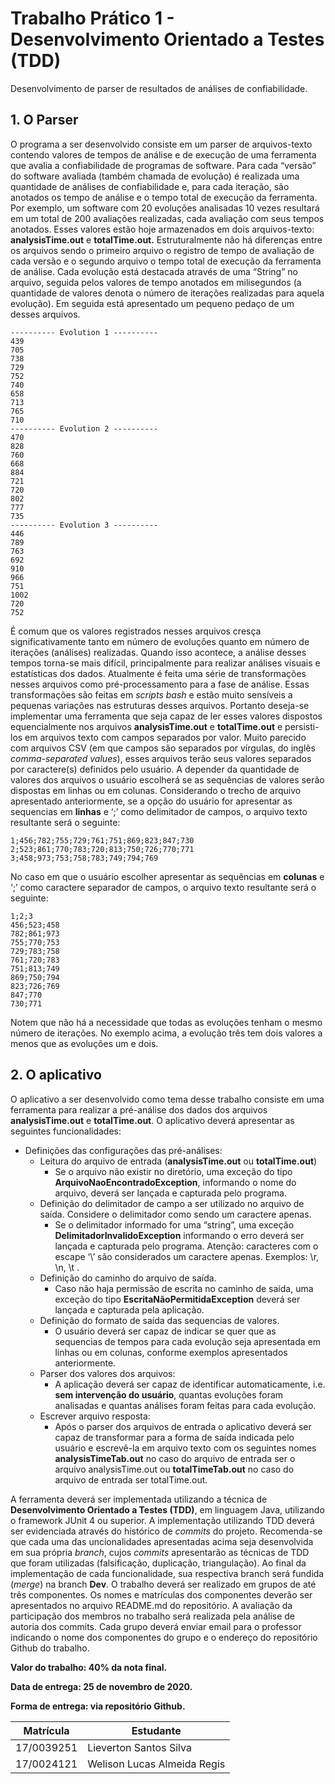 # Trabalho Prático 1 - Desenvolvimento Orientado a Testes (TDD)

Desenvolvimento de parser de resultados de análises de confiabilidade.

## 1. O Parser

O programa a ser desenvolvido consiste em um parser de arquivos-texto contendo valores de tempos de análise e de execução de uma ferramenta que avalia a confiabilidade de programas de software. Para cada “versão” do software avaliada (também chamada de evolução) é realizada uma quantidade de análises de confiabilidade e, para cada iteração, são anotados os tempo de análise e o tempo total de execução da ferramenta. Por exemplo, um software com 20 evoluções analisadas 10 vezes resultará em um total de 200 avaliações realizadas, cada avaliação com seus tempos anotados.
Esses valores estão hoje armazenados em dois arquivos-texto: __analysisTime.out__ e __totalTime.out.__ Estruturalmente não há diferenças entre os arquivos sendo o primeiro arquivo o registro de tempo de avaliação de cada versão e o segundo arquivo o tempo total de execução da ferramenta de análise. Cada evolução está destacada através de uma “String” no arquivo, seguida pelos valores de tempo anotados em milisegundos (a quantidade de valores denota o número de iterações realizadas para aquela evolução). Em seguida está apresentado um pequeno pedaço de um desses arquivos.

```text
---------- Evolution 1 ----------
439
705
738
729
752
740
658
713
765
710
---------- Evolution 2 ----------
470
828
760
668
884
721
720
802
777
735
---------- Evolution 3 ----------
446
789
763
692
910
966
751
1002
720
752
```

É comum que os valores registrados nesses arquivos cresça significativamente tanto em número de evoluções quanto em número de iterações (análises) realizadas. Quando isso acontece, a análise desses tempos torna-se mais difícil, principalmente para realizar análises visuais e estatísticas dos dados. Atualmente é feita uma série de transformações nesses arquivos como pré-processamento para a fase de análise. Essas transformações são feitas em *scripts bash* e estão muito sensíveis a pequenas variações nas estruturas desses arquivos.
Portanto deseja-se implementar uma ferramenta que seja capaz de ler esses valores dispostos equencialmente nos arquivos __analysisTime.out__ e __totalTime.out__ e persisti-los em arquivos texto com campos separados por valor. Muito parecido com arquivos CSV (em que campos são separados por vírgulas, do inglês *comma-separated values*), esses arquivos terão seus valores separados por caractere(s) definidos pelo usuário. A depender da quantidade de valores dos arquivos o usuário escolherá se as sequências de valores serão dispostas em linhas ou em colunas. Considerando o trecho de arquivo apresentado anteriormente, se a opção do usuário for apresentar as sequencias em __linhas__ e ‘;’ como delimitador de campos, o arquivo texto resultante será o seguinte:

```text
1;456;782;755;729;761;751;869;823;847;730
2;523;861;770;783;720;813;750;726;770;771
3;458;973;753;758;783;749;794;769
```

No caso em que o usuário escolher apresentar as sequências em __colunas__ e ‘;’ como caractere separador de campos, o arquivo texto resultante será o seguinte:

```text
1;2;3
456;523;458
782;861;973
755;770;753
729;783;758
761;720;783
751;813;749
869;750;794
823;726;769
847;770
730;771
```

Notem que não há a necessidade que todas as evoluções tenham o mesmo número de iterações. No exemplo acima, a evolução três tem dois valores a menos que as evoluções um e dois.

## 2. O aplicativo

O aplicativo a ser desenvolvido como tema desse trabalho consiste em uma ferramenta para realizar a pré-análise dos dados dos arquivos __analysisTime.out__ e __totalTime.out__. O aplicativo deverá apresentar as seguintes funcionalidades:

- Definições das configurações das pré-análises:
  - Leitura do arquivo de entrada (__analysisTime.out__ ou __totalTime.out__)
    - Se o arquivo não existir no diretório, uma exceção do tipo __ArquivoNaoEncontradoException__, informando o nome do arquivo, deverá ser lançada e capturada pelo programa.
  - Definição do delimitador de campo a ser utilizado no arquivo de saída. Considere o delimitador como sendo um caractere apenas.
    - Se o delimitador informado for uma “string”, uma exceção __DelimitadorInvalidoException__ informando o erro deverá ser lançada e capturada pelo programa. Atenção: caracteres com o escape ‘\’ são considerados um caractere apenas. Exemplos: \r, \n, \t .
  - Definição do caminho do arquivo de saída.
    - Caso não haja permissão de escrita no caminho de saída, uma exceção do tipo __EscritaNãoPermitidaException__ deverá ser lançada e capturada pela aplicação.
  - Definição do formato de saída das sequencias de valores.
    - O usuário deverá ser capaz de indicar se quer que as sequencias de tempos para cada evolução seja apresentada em linhas ou em colunas, conforme exemplos apresentados anteriormente.
  - Parser dos valores dos arquivos:
    - A aplicação deverá ser capaz de identificar automaticamente, i.e. __sem intervenção do usuário__, quantas evoluções foram analisadas e quantas análises foram feitas para cada evolução.
  - Escrever arquivo resposta:
    - Após o parser dos arquivos de entrada o aplicativo deverá ser capaz de transformar para a forma de saída indicada pelo usuário e escrevê-la em arquivo texto com os seguintes nomes __analysisTimeTab.out__ no caso do arquivo de entrada ser o arquivo analysisTime.out ou __totalTimeTab.out__ no caso do arquivo de entrada ser totalTime.out.

A ferramenta deverá ser implementada utilizando a técnica de __Desenvolvimento Orientado a Testes (TDD)__, em linguagem Java, utilizando o framework JUnit 4 ou superior. A implementação utilizando TDD deverá ser evidenciada através do histórico de *commits* do projeto. Recomenda-se que cada uma das uncionalidades apresentadas acima seja desenvolvida em sua própria *branch*, cujos *commits* apresentarão as técnicas de TDD que foram utilizadas (falsificação, duplicação, triangulação). Ao final da implementação de cada
funcionalidade, sua respectiva branch será fundida (*merge*) na branch __Dev__.
O trabalho deverá ser realizado em grupos de até três componentes. Os nomes e matrículas dos componentes deverão ser apresentados no arquivo README.md do repositório. A avaliação da participação dos membros no trabalho será realizada pela análise de autoria dos commits.
Cada grupo deverá enviar email para o professor indicando o nome dos componentes do grupo e o endereço do repositório Github do trabalho.

__Valor do trabalho: 40% da nota final.__

__Data de entrega: 25 de novembro de 2020.__

__Forma de entrega: via repositório Github.__

|Matrícula | Estudante |
| -- | -- |
| 17/0039251 | Lieverton Santos Silva |
| 17/0024121 | Welison Lucas Almeida Regis |
